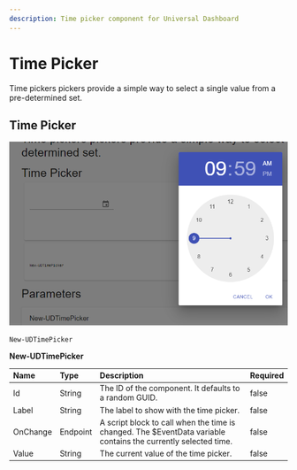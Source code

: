 ```yaml
---
description: Time picker component for Universal Dashboard
---
```


# Time Picker

Time pickers pickers provide a simple way to select a single value from a pre-determined set.

## Time Picker

![](../../../.gitbook/assets/image%20%2881%29.png)

```text
New-UDTimePicker
```



**New-UDTimePicker**

| Name | Type | Description | Required |
| :--- | :--- | :--- | :--- |
| Id | String | The ID of the component. It defaults to a random GUID. | false |
| Label | String | The label to show with the time picker. | false |
| OnChange | Endpoint | A script block to call when the time is changed. The $EventData variable contains the currently selected time. | false |
| Value | String | The current value of the time picker. | false |

